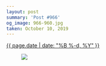 ```yaml
---
layout: post
summary: 'Post #966'
og_image: 966-960.jpg
taken: October 10, 2019
---
```


<div class="post">
 <time>
  <a href="/966">
   {{ page.date | date: "%B %-d, %Y" }}
  </a>
 </time>
 <a href="/966">
  <figure data-taken="10/10/2019">
   <img sizes="(min-width: 700px) 50vw, calc(100vw - 2rem)" src="{{ site.assets_url }}/966-480.jpg" srcset="{{ site.assets_url }}/966-240.jpg 240w, {{ site.assets_url }}/966-480.jpg 480w, {{ site.assets_url }}/966-720.jpg 720w, {{ site.assets_url }}/966-960.jpg 960w"/>
  </figure>
 </a>
</div>
